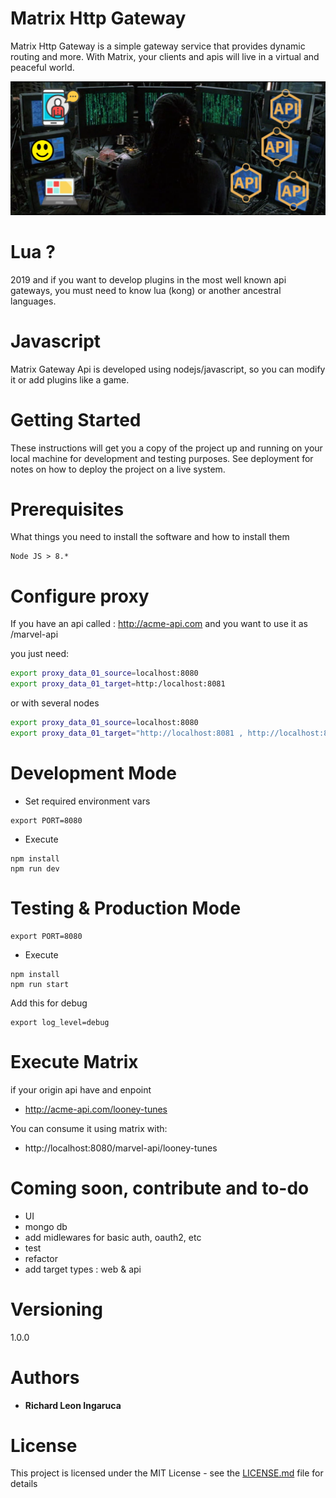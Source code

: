 # Matrix Http Gateway

Matrix Http Gateway is a simple gateway service that provides dynamic routing and more. With Matrix, your clients and apis will live in a virtual and peaceful world.

![logo](logo.png)

# Lua ?

2019 and if you want to develop plugins in the most well known api gateways, you must need to know lua (kong)  or another ancestral languages.

# Javascript

Matrix Gateway Api is developed using nodejs/javascript, so you can modify it or add plugins like a game.

# Getting Started

These instructions will get you a copy of the project up and running on your local machine for development and testing purposes. See deployment for notes on how to deploy the project on a live system.

# Prerequisites

What things you need to install the software and how to install them

```
Node JS > 8.*
```

# Configure proxy

If you have an api called : http://acme-api.com and you want to use it as /marvel-api

you just need:

```sh
export proxy_data_01_source=localhost:8080
export proxy_data_01_target=http:/localhost:8081
```

or with several nodes

```sh
export proxy_data_01_source=localhost:8080
export proxy_data_01_target="http://localhost:8081 , http://localhost:8082"
```

# Development Mode

- Set required environment vars

```
export PORT=8080
```

- Execute

```
npm install
npm run dev
```

# Testing & Production Mode

```
export PORT=8080
```

- Execute

```
npm install
npm run start
```

Add this for debug
```
export log_level=debug
```

# Execute Matrix

if your origin api have and enpoint

- http://acme-api.com/looney-tunes

You can consume it using matrix with:

- http://localhost:8080/marvel-api/looney-tunes

# Coming soon, contribute and to-do

- UI
- mongo db
- add midlewares for basic auth, oauth2, etc
- test
- refactor
- add target types : web & api


# Versioning

1.0.0

# Authors

* **Richard Leon Ingaruca**


# License

This project is licensed under the MIT License - see the [LICENSE.md](LICENSE.md) file for details
